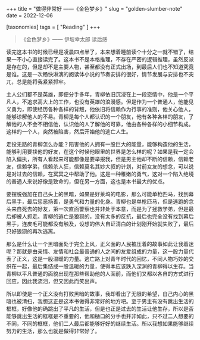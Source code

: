 +++
title = "做得非常好 ——《金色梦乡》"
slug = "golden-slumber-note"
date = 2022-12-06

[taxonomies]
tags = [ "Reading" ]
+++

>《金色梦乡》—— 伊坂幸太郎 读后感

读完这本书的时候已经是凌晨四点半了，本来想着睡前读个十分之一就不错了，结果一不小心直接读完了。这本书不是本格推理，不存在严密的逻辑推理，虽然反派是存在的，但是却不是主要人物，甚至都没有正式出场，到最后人们也不知道究竟是谁。这是一次畅快淋漓的阅读体小说的节奏安排的很好，情节发展与安排也不突兀，总是能将我紧紧抓牢。

主人公们都不是英雄，即便分手多年，青柳依旧沉浸在上一段恋情中，他是一个平凡人，不追求高大上的工作，也没有英雄的浪漫感。但是作为一个普通人，他能见义勇为，即使经历各种各样的背叛，他依旧将信赖作为行事的准则，他关心他人，能够谅解他人的不易。青柳是每个人都认识的一个朋友，他有各种各样的朋友，了解他的人不会不相信他，认识他的人了解他的可靠，他由各种各样的小细节构成。这样的一个人，突然被陷害，然后开始他的逃亡人生。

走投无路的青柳怎么办能？陷害他的人拥有一股巨大的能量，能够构造他的生活，能够利用要挟他的好友，在这个时候他眼里的世界是怎么样的呢？如果是我一定会陷入偏执，所有人看起来可能都像是要举报我，但是男主他却不断的信赖，信赖老友，信赖学弟，信赖杀人狂，信赖莫名其妙大叔的计划，对前女友的想念，可以说是对过去的信赖，在冥冥之中帮助了他。这是一种稚嫩的勇气，这对一个陷入绝境的普通人来说好像是致命的，但在另一方面，这也是本书最大的优点。

要摆脱强加在自己头上的黑暗，如果是好莱坞的电影，那么可能单枪匹马，找到幕后黑手，最后惩恶扬善，是勇气和力量的化身。青柳也是单枪匹马，但是逃跑的念头来自死去的好友，第一次直面警察也并非处于本意，而是为了拯救学弟，但是最后却被人抓走。青柳的逃亡是狼狈的，没有太多的反抗，最后也完全没有找到幕后黑手，连皮毛可能都没有触及，设想的伟大自证清白的计划刚开始就失败了，最后只好狼狈的再次逃离。

那么是什么让一个黑暗面处于完全上风，正义面的人民被压着的故事如此让我着迷呢？那就是由亲情、友情和社会最普通的人之间的友爱组成的力量，这一股力量代表了正义，这是一股温暖的力量。逃亡路上对青年时代的回忆，不同人物巧妙的交织在一起，最后集结成一股温暖的力量，使得本应该跌入深渊的青柳得以生存。当青柳以平凡普通的面貌出现在那些帮助他的人面前，而他们又都以各自的方式进行回应，因此我流泪，但又因此而笑出声。

所以即使是一个正义没有打败黑暗的故事，我却看出了无限的希望，自己内心的黑暗也被清扫，我想这正是这本书做得非常好的地方吧。至于男主有没有跳出生活的框框，好像他的确跳出了平凡的生活，但是也正是过去的生活让他生存，所以是否能够跳出生活的框框是不重要的，他和樋口的分手也并非如此，只不过二人想要的不同，不同的框框，他们二人最后都能够好好的继续生活。所以我想如果能够继续努力的生活，那么也就是做得非常好了。